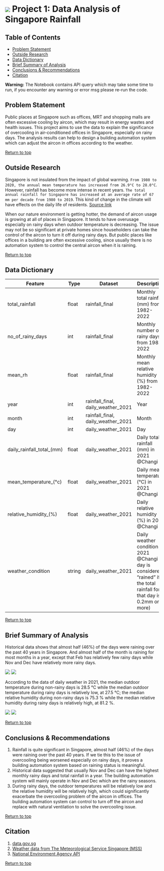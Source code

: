 # ![](https://ga-dash.s3.amazonaws.com/production/assets/logo-9f88ae6c9c3871690e33280fcf557f33.png) Project 1: Data Analysis of Singapore Rainfall

## Table of Contents
- [Problem Statement](#Problem-Statement)
- [Outside Research](#Outside-Research)
- [Data Dictionary](#Data-Dictionary)
- [Brief Summary of Analysis](#Brief-Summary-of-Analysis)
- [Conclusions & Recommendations](#Conclusions-&-Recommendations)
- [Citation](#Citation)

**Warning:** The Notebook contains API query which may take some time to run, if you encounter any warning or error msg please re-run the code. 

## Problem Statement
Public places at Singapore such as offices, MRT and shopping malls are often excessive cooling by aircon, which may result in energy wastes and health issues. This project aims to use the data to explain the significance of overcooling in air-conditioned offices in Singapore, especially on rainy days. The analysis results can help to design a building automation system which can adjust the aircon in offices according to the weather.

[Return to top](#Table-of-Contents)

## Outside Research
Singapore is not insulated from the impact of global warming. `From 1980 to 2020, the annual mean temperature has increased from 26.9°C to 28.0°C`. However, rainfall has become more intense in recent years. `The total annual rainfall for Singapore has increased at an average rate of 67 mm per decade from 1980 to 2019`. This kind of change in the climate will have effects on the daily life of residents. [Source link](https://www.nccs.gov.sg/singapores-climate-action/impact-of-climate-change-in-singapore/)

When our nature environment is getting hotter, the demand of aircon usage is growing at all of places in Singapore. It tends to have overusage especially on rainy days when outdoor temperature is decreasing. The issue may not be so significant at private homes since householders can take the control of the aircon to turn it off during rainy days. But public places like offices in a building are often excessive cooling, since usually there is no automation system to control the central aircon when it is raining. 

[Return to top](#Table-of-Contents)

## Data Dictionary
|Feature|Type|Dataset|Description|
|---|---|---|---|
|total_rainfall|float|rainfall_final|Monthly total rainfall (mm) from 1982-2022| 
|no_of_rainy_days|int|rainfall_final|Monthly number of rainy days from 1982-2022|
|mean_rh|float|rainfall_final|Monthly mean relative humidity (%) from 1982-2022|
|year|int|rainfall_final, daily_weather_2021|Year| 
|month|int|rainfall_final, daily_weather_2021|Month| 
|day|int|daily_weather_2021|Day|
|daily_rainfall_total_(mm)|float|daily_weather_2021|Daily total rainfall (mm) in 2021 @Changi|
|mean_temperature_(°c)|float|daily_weather_2021|Daily mean temperature (°C) in 2021 @Changi|
|relative_humidity_(%)|float|daily_weather_2021|Daily relative humidity (%) in 2021 @Changi|
|weather_condition|string|daily_weather_2021|Daily weather condition in 2021 @Changi (A day is considered “rained” if the total rainfall for that day is 0.2mm or more)|

[Return to top](#Table-of-Contents)

## Brief Summary of Analysis
Historical data shows that almost half (46%) of the days were raining over the past 40 years in Singapore. And almost half of the month is raining for most months in a year, except that Feb has relatively few rainy days while Nov and Dec have relatively more rainy days. 

<img src="images/Picture1.png">
<img src="images/Picture2.png">

According to the data of daily weather in 2021, the median outdoor temperature during non-rainy days is 28.5 °C while the median outdoor temperature during rainy days is relatively low, at 27.5 °C; the median relative humidity during non-rainy days is 75.3 % while the median relative humidity during rainy days is relatively high, at 81.2 %.

<img src="images/Picture3.png">
<img src="images/Picture4.png">

[Return to top](#Table-of-Contents)

## Conclusions & Recommendations
1. Rainfall is quite significant in Singapore, almost half (46%) of the days were raining over the past 40 years. If we tie this to the issue of overcooling being worsened especially on rainy days, it proves a building automation system based on raining status is meaningful.
2. Historical data suggested that usually Nov and Dec can have the highest monthly rainy days and total rainfall in a year. The building automation system will mainly operate in Nov and Dec which are the rainy seasons. 
3. During rainy days, the outdoor temperatures will be relatively low and the relative humidity will be relatively high, which could significantly exacerbate the overcooling problem of the aircon in offices. The building automation system can control to turn off the aircon and replace with natural ventilation to solve the overcooling issue.  

[Return to top](#Table-of-Contents)

## Citation
1. [data.gov.sg](https://data.gov.sg/)
2. [Weather data from The Meteorological Service Singapore (MSS)](http://www.weather.gov.sg/climate-historical-daily/)
3. [National Environment Agency API](https://api.data.gov.sg/v1/environment/relative-humidity)

[Return to top](#Table-of-Contents)
